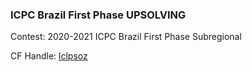 ### ICPC Brazil First Phase UPSOLVING

Contest: 2020-2021 ICPC Brazil First Phase Subregional

CF Handle: [lclpsoz](https://codeforces.com/profile/lclpsoz)
